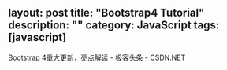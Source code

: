 layout: post
title: "Bootstrap4 Tutorial"
description: ""
category: JavaScript
tags: [javascript]
---

[Bootstrap 4重大更新，亮点解读 - 极客头条 - CSDN.NET](http://geek.csdn.net/news/detail/38027)